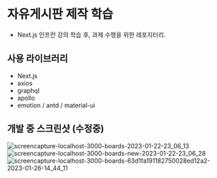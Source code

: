 # 자유게시판 제작 학습

- Next.js 인프런 강의 학습 후, 과제 수행을 위한 레포지터리.

## 사용 라이브러리

- Next.js
- axios
- graphql
- apollo
- emotion / antd / material-ui

## 개발 중 스크린샷 (수정중)

![screencapture-localhost-3000-boards-2023-01-22-23_06_13](https://user-images.githubusercontent.com/68801887/213920082-9e7d947b-02f2-4d7c-a14d-d40c0df38f71.png)
![screencapture-localhost-3000-boards-new-2023-01-22-23_06_28](https://user-images.githubusercontent.com/68801887/213920084-f1749ffe-2f69-4d1c-afa2-a4d92416504a.png)
![screencapture-localhost-3000-boards-63d1fa191182750028ed12a2-2023-01-26-14_44_11](https://user-images.githubusercontent.com/68801887/214766614-942f6304-2b25-4af2-9ddf-f7d465ecc30f.png)
